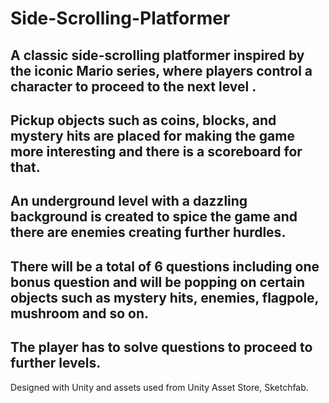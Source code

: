 # Side-Scrolling-Platformer

## A classic side-scrolling platformer inspired by the iconic Mario series, where players control a character to proceed to the next level .

## Pickup objects such as coins, blocks, and mystery hits are placed for making the game more interesting and there is a scoreboard for that.

## An underground level with a dazzling background is created to spice the game and there are enemies creating further hurdles.

## There will be a total of 6 questions including one bonus question and will be popping on certain objects such as mystery hits, enemies, flagpole, mushroom and so on.

## The  player has to solve questions to proceed to further levels.

Designed with Unity and assets used from Unity Asset Store, Sketchfab.

